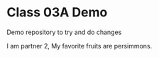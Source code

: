 # Class 03A Demo

Demo repository to try and do changes

I am partner 2, My favorite fruits are persimmons.
